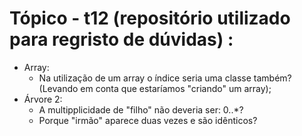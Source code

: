 # Tópico - t12 (repositório utilizado para regristo de dúvidas) :
* Array: 
    * Na utilização de um array o índice seria uma classe também? (Levando em conta que estaríamos "criando" um array);
* Árvore 2: 
    * A multipplicidade de "filho" não deveria ser: 0..*?
    * Porque "irmão" aparece duas vezes e são idênticos?
